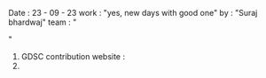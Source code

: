 Date : 23 - 09 - 23
work : "yes, new days with good one"
by : "Suraj bhardwaj"
team : "



"



1. GDSC contribution website :
2. 